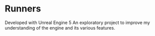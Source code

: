 # Runners

Developed with Unreal Engine 5
An exploratory project to improve my understanding of the engine and its various features.